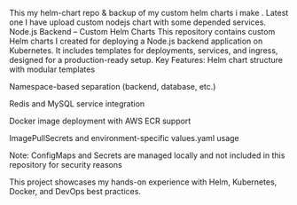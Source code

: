 This my helm-chart repo & backup of my custom helm charts i make .
Latest one I have upload custom nodejs chart with some depended services.
Node.js Backend – Custom Helm Charts This repository contains custom Helm charts I created for deploying a Node.js backend application on Kubernetes. It includes templates for deployments, services, and ingress, designed for a production-ready setup. Key Features: Helm chart structure with modular templates

Namespace-based separation (backend, database, etc.)

Redis and MySQL service integration

Docker image deployment with AWS ECR support

ImagePullSecrets and environment-specific values.yaml usage

Note: ConfigMaps and Secrets are managed locally and not included in this repository for security reasons

This project showcases my hands-on experience with Helm, Kubernetes, Docker, and DevOps best practices.
